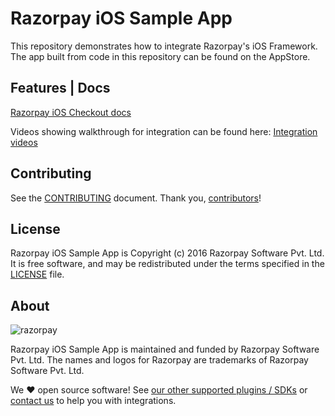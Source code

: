 # Razorpay iOS Sample App

This repository demonstrates how to integrate Razorpay's iOS Framework.
The app built from code in this repository can be found on the AppStore.

## Features | Docs

[Razorpay iOS Checkout docs](https://razorpay.com/docs/ios/)

Videos showing walkthrough for integration can be found here:
[Integration videos](https://razorpay.com/docs/ios/integration-videos/)


## Contributing

See the [CONTRIBUTING] document.
Thank you, [contributors]!

  [CONTRIBUTING]: CONTRIBUTING.md
  [contributors]: https://github.com/razorpay/razorpay-ios-sample-app/graphs/contributors

## License

Razorpay iOS Sample App is Copyright (c) 2016 Razorpay Software Pvt. Ltd.
It is free software, and may be redistributed
under the terms specified in the [LICENSE] file.

  [LICENSE]: /LICENSE

## About

![razorpay](https://razorpay.com/images/logo-black.png)

Razorpay iOS Sample App is maintained and funded by Razorpay Software Pvt. Ltd.
The names and logos for Razorpay are trademarks of Razorpay Software Pvt. Ltd.

We :heart: open source software!
See [our other supported plugins / SDKs](https://github.com/razorpay)
or [contact us](mailto:integrations@razorpay.com?subject=Help%20with%20iOS%20Integration) to help you with integrations.
